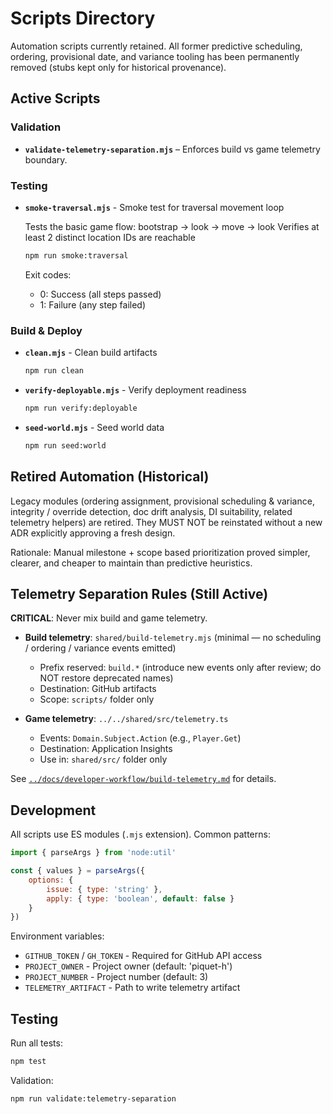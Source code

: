 # Scripts Directory

Automation scripts currently retained. All former predictive scheduling, ordering, provisional date, and variance tooling has been permanently removed (stubs kept only for historical provenance).

## Active Scripts

### Validation

- **`validate-telemetry-separation.mjs`** – Enforces build vs game telemetry boundary.

### Testing

- **`smoke-traversal.mjs`** - Smoke test for traversal movement loop

    Tests the basic game flow: bootstrap → look → move → look
    Verifies at least 2 distinct location IDs are reachable
    
    ```bash
    npm run smoke:traversal
    ```
    
    Exit codes:
    - 0: Success (all steps passed)
    - 1: Failure (any step failed)

### Build & Deploy

- **`clean.mjs`** - Clean build artifacts

    ```bash
    npm run clean
    ```

- **`verify-deployable.mjs`** - Verify deployment readiness

    ```bash
    npm run verify:deployable
    ```

- **`seed-world.mjs`** - Seed world data
    ```bash
    npm run seed:world
    ```

## Retired Automation (Historical)

Legacy modules (ordering assignment, provisional scheduling & variance, integrity / override detection, doc drift analysis, DI suitability, related telemetry helpers) are retired. They MUST NOT be reinstated without a new ADR explicitly approving a fresh design.

Rationale: Manual milestone + scope based prioritization proved simpler, clearer, and cheaper to maintain than predictive heuristics.

## Telemetry Separation Rules (Still Active)

**CRITICAL**: Never mix build and game telemetry.

- **Build telemetry**: `shared/build-telemetry.mjs` (minimal — no scheduling / ordering / variance events emitted)
    - Prefix reserved: `build.*` (introduce new events only after review; do NOT restore deprecated names)
    - Destination: GitHub artifacts
    - Scope: `scripts/` folder only

- **Game telemetry**: `../../shared/src/telemetry.ts`
    - Events: `Domain.Subject.Action` (e.g., `Player.Get`)
    - Destination: Application Insights
    - Use in: `shared/src/` folder only

See [`../docs/developer-workflow/build-telemetry.md`](../docs/developer-workflow/build-telemetry.md) for details.

## Development

All scripts use ES modules (`.mjs` extension). Common patterns:

```javascript
import { parseArgs } from 'node:util'

const { values } = parseArgs({
    options: {
        issue: { type: 'string' },
        apply: { type: 'boolean', default: false }
    }
})
```

Environment variables:

- `GITHUB_TOKEN` / `GH_TOKEN` - Required for GitHub API access
- `PROJECT_OWNER` - Project owner (default: 'piquet-h')
- `PROJECT_NUMBER` - Project number (default: 3)
- `TELEMETRY_ARTIFACT` - Path to write telemetry artifact

## Testing

Run all tests:

```bash
npm test
```

Validation:

```bash
npm run validate:telemetry-separation
```
